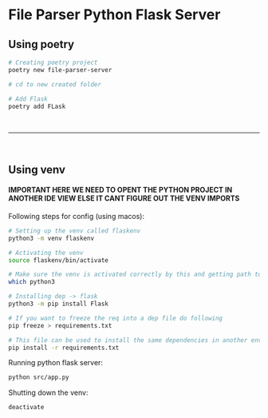 # File Parser Python Flask Server

## Using poetry

```bash
# Creating poetry project
poetry new file-parser-server

# cd to new created folder

# Add Flask
poetry add FLask
```

<br>

---

<br>


## Using venv

#### IMPORTANT HERE WE NEED TO OPENT THE PYTHON PROJECT IN ANOTHER IDE VIEW ELSE IT CANT FIGURE OUT THE VENV IMPORTS

Following steps for config (using macos):

```bash
# Setting up the venv called flaskenv
python3 -m venv flaskenv

# Activating the venv
source flaskenv/bin/activate

# Make sure the venv is activated correctly by this and getting path to venv
which python3

# Installing dep -> flask
python3 -m pip install Flask

# If you want to freeze the req into a dep file do following
pip freeze > requirements.txt

# This file can be used to install the same dependencies in another environment using:
pip install -r requirements.txt
```

Running python flask server:
```bash
python src/app.py
```

Shutting down the venv:
```bash
deactivate
```